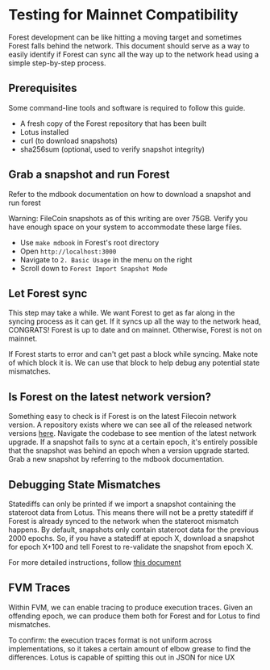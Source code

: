 
# Testing for Mainnet Compatibility

Forest development can be like hitting a moving target and sometimes Forest falls behind the
network. This document should serve as a way to easily identify if Forest can sync all the way
up to the network head using a simple step-by-step process.

## Prerequisites

Some command-line tools and software is required to follow this guide. 

 - A fresh copy of the Forest repository that has been built
 - Lotus installed
 - curl (to download snapshots)
 - sha256sum (optional, used to verify snapshot integrity)


## Grab a snapshot and run Forest

Refer to the mdbook documentation on how to download a snapshot and run forest

Warning: FileCoin snapshots as of this writing are over 75GB. Verify you have enough
space on your system to accommodate these large files.

 - Use `make mdbook` in Forest's root directory
 - Open `http://localhost:3000`
 - Navigate to `2. Basic Usage` in the menu on the right
 - Scroll down to `Forest Import Snapshot Mode`


## Let Forest sync

This step may take a while. We want Forest to get as far along in the syncing process
as it can get. If it syncs up all the way to the network head, CONGRATS! Forest is up to date
and on mainnet. Otherwise, Forest is not on mainnet.

If Forest starts to error and can't get past a block while syncing. Make note of which block it is.
We can use that block to help debug any potential state mismatches.


## Is Forest on the latest network version?

Something easy to check is if Forest is on the latest Filecoin network version. A repository exists
where we can see all of the released network versions [here](https://github.com/filecoin-project/tpm/tree/master/Network%20Upgrades).
Navigate the codebase to see mention of the latest network upgrade. If a snapshot fails to sync at a certain epoch, it's entirely
possible that the snapshot was behind an epoch when a version upgrade started. Grab a new snapshot by referring to the mdbook
documentation.

## Debugging State Mismatches

Statediffs can only be printed if we import a snapshot containing the stateroot data from Lotus.
This means there will not be a pretty statediff if Forest is already synced to the network when the stateroot mismatch happens.
By default, snapshots only contain stateroot data for the previous 2000 epochs. So, if you have a statediff at epoch X,
download a snapshot for epoch X+100 and tell Forest to re-validate the snapshot from epoch X.

For more detailed instructions, follow [this document](https://www.notion.so/chainsafe/Interop-debugging-6adabf9222d7449bbfeaacb1ec997cf8)


## FVM Traces

Within FVM, we can enable tracing to produce execution traces. Given an offending epoch, we can produce them both for Forest
and for Lotus to find mismatches.

To confirm: the execution traces format is not uniform across implementations, so it takes a certain amount of elbow grease to
find the differences.
Lotus is capable of spitting this out in JSON for nice UX

